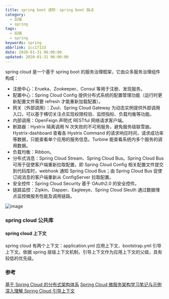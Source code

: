 ```yaml
---
title: spring boot 进阶：spring boot 踩点
category:
  - 后端
  - spring
tags:
  - 后端
  - spring
keywords: spring
abbrlink: 1cc17133
date: 2020-01-31 06:00:00
updated: 2020-01-31 06:00:00
---
```


spring cloud 是一个基于 spring boot 的服务治理框架，它由众多服务治理组件构成：

* 注册中心：Erueka、Zookeeper、Consul 等用于注册、发现服务。
* 配置中心：Spring Cloud Config 提供分布式系统的配置管理功能（运行时更新配置文件需要 refresh 才能重新加载配置）。
* 网关（外部调用）：Zuul、Spring Cloud Gateway 为动态实例提供外部调用入口，可以基于横切关注点实现权限校验、监控指标、负载均衡等功能。
* 内部调用：OpenFeign 声明式 RESTful 网络请求客户端。
* 断路器：Hystrix 隔离调用 N 次失败的不可用服务，避免服务级联雪崩。Hystrix-dashboard 查看各 Hystrix Command 的请求响应时间，请求成功率等数据，只能查看单个应用的服务信息。Turbine 能查看系统内多个服务的调用数据。
* 负载均衡：Ribbon。
* 分布式消息：Spring Cloud Stream、Spring Cloud Bus。Spring Cloud Bus 可用于促使客户端重新拉取配置，即 Spring Cloud Config 相关配置文件提交到代码库时，webhook 通知 Spring Cloud Bus；由 Spring Cloud Bus 促使订阅消息的客户端重新从 ConfigServer 拉取配置。
* 安全控件：Spring Cloud Security 基于 OAuth2.0 的安全控件。
* 链路监控：Zipkin、Dapper、Eagleeye、Spring Cloud Sleuth 通过数据埋点监控微服务性能及调用链路。

![image](spring_cloud.jpg)

### spring cloud 公共库

#### spring cloud 上下文

spring cloud 有两个上下文：application.yml 应用上下文、bootstrap.yml 引导上下文。依据 spring 层级上下文机制，引导上下文作为应用上下文的父级，具有较低的优先级。

### 参考

[基于 Spring Cloud 的分布式架构体系](https://www.cnblogs.com/powerwu/articles/9776357.html)
[Spring Cloud 微服务架构学习笔记与示例](https://www.cnblogs.com/edisonchou/p/java_spring_cloud_foundation_sample_list.html)
[深入理解 Spring Cloud 引导上下文](http://www.mamicode.com/info-detail-2274944.html)